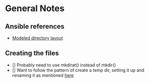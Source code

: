 # General Notes 

## Ansible references 

- [Modeled directory layout](https://docs.ansible.com/ansible/2.8/user_guide/playbooks_best_practices.html#directory-layout)

## Creating the files

- [] Probably need to use mkdirat() instead of mkdir()
- [] Want to follow the pattern of create a temp dir, setting it up and renaming it
    as mentioned [here](https://stackoverflow.com/questions/65168665/create-a-directory-and-return-a-dirfd-with-open)
